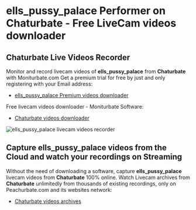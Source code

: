 # ells_pussy_palace Performer on Chaturbate - Free LiveCam videos downloader

## Chaturbate Live Videos Recorder

Monitor and record livecam videos of **ells_pussy_palace** from **Chaturbate** with Moniturbate.com
Get a premium trial for free by just and only registering with your Email address:
* [ells_pussy_palace Premium videos downloader](https://moniturbate.com/request-demo-licence-key.html)

Free livecam videos downloader - Moniturbate Software:
* [Chaturbate videos downloader](https://moniturbate.com/moniturbate-download-software.html)

![ells_pussy_palace livecam videos recorder](https://peachurnet.com/templates/moniturbate-software.png)


## Capture ells_pussy_palace videos from the Cloud and watch your recordings on Streaming

Without the need of downloading a software, capture **ells_pussy_palace** livecam videos from **Chaturbate** 100% online.
Watch Livecam archives from **Chaturbate** unlimitedly from thousands of existing recordings, only on Peachurbate.com and its websites network:
* [Chaturbate videos archives](https://peachurnet.com/)